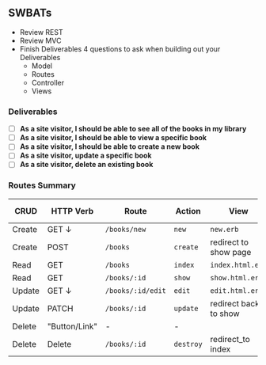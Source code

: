 ## SWBATs
- Review REST
- Review MVC
- Finish Deliverables
4 questions to ask when building out your Deliverables
  - Model
  - Routes
  - Controller
  - Views


### Deliverables
 - [ ] **As a site visitor, I should be able to see all of the books in my library**
 - [ ] **As a site visitor, I should be able to view a specific book**
 - [ ] **As a site visitor, I should be able to create a new book**
 - [ ] **As a site visitor, update a specific book**
 - [ ] **As a site visitor, delete an existing book**

### Routes Summary
| CRUD | HTTP Verb  | Route  | Action  |  View | Used For |
|---|---|---|---|---|---|
| Create | GET &darr; | `/books/new`  | `new` |`new.erb`  |  |
| Create | POST | `/books`  |  `create` |redirect to show page| |
| Read |GET | `/books`  | `index`  | `index.html.erb`| |
| Read |GET | `/books/:id`| `show`| `show.html.erb` | |
| Update | GET &darr; | `/books/:id/edit`  | `edit`| `edit.html.erb` | |
| Update  | PATCH | `/books/:id`  | `update` | redirect back to show| |
| Delete  | "Button/Link" |  - |  - | |  |
| Delete | Delete |  `/books/:id` |  `destroy`| redirect_to index||
